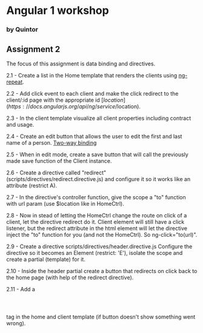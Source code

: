 # Angular 1 workshop
### by Quintor

## Assignment 2
The focus of this assignment is data binding and directives.

2.1 - Create a list in the Home template that renders the clients using [ng-repeat](https://docs.angularjs.org/api/ng/directive/ngRepeat).

2.2 - Add click event to each client and make the click redirect to the client/:id page with the appropriate id [$location](https://docs.angularjs.org/api/ng/service/$location).

2.3 - In the client template visualize all client properties including contract and usage.

2.4 - Create an edit button that allows the user to edit the first and last name of a person. [Two-way binding](https://docs.angularjs.org/api/ng/directive/ngModel)

2.5 - When in edit mode, create a save button that will call the previously made save function of the Client instance.

2.6 - Create a directive called "redirect" (scripts/directives/redirect.directive.js) and configure it so it works like an attribute (restrict A).

2.7 - In the directive's controller function, give the scope a "to" function with url param (use $location like in HomeCtrl).

2.8 - Now in stead of letting the HomeCtrl change the route on click of a client, let the directive redirect do it.
 Client element will still have a click listener, but the redirect attribute in the html element will let the directive inject the "to" function for you (and not the HomeCtrl). So ng-click="to(url)".

2.9 - Create a directive scripts/directives/header.directive.js Configure the directive so it becomes an Element (restrict: 'E'), isolate the scope and create a partial (template) for it.

2.10 - Inside the header partial create a button that redirects on click back to the home page (with help of the redirect directive).

2.11 - Add a <header></header> tag in the home and client template (if button doesn't show something went wrong).
